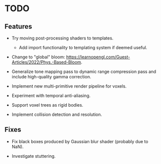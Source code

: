 # TODO

## Features

- Try moving post-processing shaders to templates.

  - Add import functionality to templating system if deemed useful.

- Change to "global" bloom: https://learnopengl.com/Guest-Articles/2022/Phys.-Based-Bloom.

- Generalize tone mapping pass to dynamic range compression pass and include high-quality gamma correction.

- Implement new multi-primitive render pipeline for voxels.

- Experiment with temporal anti-aliasing.

- Support voxel trees as rigid bodies.

- Implement collision detection and resolution.

## Fixes

- Fix black boxes produced by Gaussian blur shader (probably due to NaN).

- Investigate stuttering.
